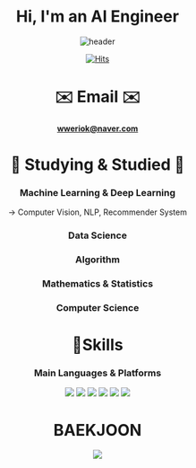 <div align="center">

# Hi, I'm an AI Engineer   
  
![header](https://capsule-render.vercel.app/api?type=waving&color=auto&height=300&section=header&text=JUNO&fontSize=90)

[![Hits](https://hits.seeyoufarm.com/api/count/incr/badge.svg?url=https%3A%2F%2Fgithub.com%2Fgjbae1212%2Fhit-counter&count_bg=%2379C83D&title_bg=%23555555&icon=&icon_color=%23E7E7E7&title=hits&edge_flat=false)](https://hits.seeyoufarm.com)   
  

# ✉️ Email ✉️
#### wweriok@naver.com
   
# 📌 Studying & Studied 📌
### Machine Learning & Deep Learning 
 -> Computer Vision, NLP, Recommender System

### Data Science

### Algorithm

### Mathematics & Statistics

### Computer Science





# 🦾Skills
### Main Languages & Platforms
<img src="https://img.shields.io/badge/Python-3776AB?style=for-the-badge&logo=Python&logoColor=black"> <img src="https://img.shields.io/badge/Pytorch-EE4C2C?style=for-the-badge&logo=Pytorch&logoColor=black"> <img src="https://img.shields.io/badge/NumPy-F37626?style=for-the-badge&logo=NumPy&logoColor=black"> <img src="https://img.shields.io/badge/Jupyter-F37626?style=for-the-badge&logo=Jupyter&logoColor=black"> <img src="https://img.shields.io/badge/Visual Studio-5C2D91?style=for-the-badge&logo=Visual Studio&logoColor=black"> <img src="https://img.shields.io/badge/Windows-0078D6?style=for-the-badge&logo=Windows&logoColor=black">










# BAEKJOON
<img align='center' src="http://mazassumnida.wtf/api/v2/generate_badge?boj=jun0w7">
  
</div>
